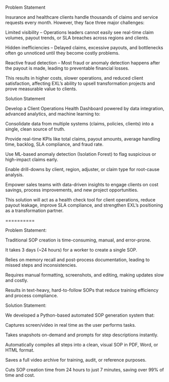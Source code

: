 Problem Statement

Insurance and healthcare clients handle thousands of claims and service requests every month.
However, they face three major challenges:

Limited visibility – Operations leaders cannot easily see real-time claim volumes, payout trends, or SLA breaches across regions and clients.

Hidden inefficiencies – Delayed claims, excessive payouts, and bottlenecks often go unnoticed until they become costly problems.

Reactive fraud detection – Most fraud or anomaly detection happens after the payout is made, leading to preventable financial losses.

This results in higher costs, slower operations, and reduced client satisfaction, affecting EXL’s ability to upsell transformation projects and prove measurable value to clients.

Solution Statement

Develop a Client Operations Health Dashboard powered by data integration, advanced analytics, and machine learning to:

Consolidate data from multiple systems (claims, policies, clients) into a single, clean source of truth.

Provide real-time KPIs like total claims, payout amounts, average handling time, backlog, SLA compliance, and fraud rate.

Use ML-based anomaly detection (Isolation Forest) to flag suspicious or high-impact claims early.

Enable drill-downs by client, region, adjuster, or claim type for root-cause analysis.

Empower sales teams with data-driven insights to engage clients on cost savings, process improvements, and new project opportunities.

This solution will act as a health check tool for client operations, reduce payout leakage, improve SLA compliance, and strengthen EXL’s positioning as a transformation partner.

==========

Problem Statement:

Traditional SOP creation is time-consuming, manual, and error-prone.

It takes 3 days (~24 hours) for a worker to create a single SOP.

Relies on memory recall and post-process documentation, leading to missed steps and inconsistencies.

Requires manual formatting, screenshots, and editing, making updates slow and costly.

Results in text-heavy, hard-to-follow SOPs that reduce training efficiency and process compliance.

Solution Statement:

We developed a Python-based automated SOP generation system that:

Captures screen/video in real time as the user performs tasks.

Takes snapshots on-demand and prompts for step descriptions instantly.

Automatically compiles all steps into a clean, visual SOP in PDF, Word, or HTML format.

Saves a full video archive for training, audit, or reference purposes.

Cuts SOP creation time from 24 hours to just 7 minutes, saving over 99% of time and cost.


